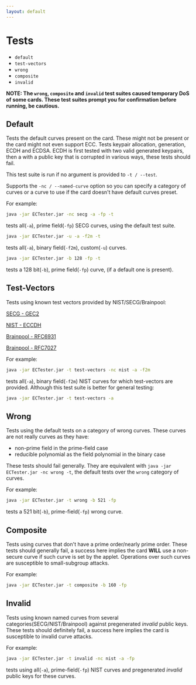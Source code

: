 ```yaml
---
layout: default
---
```

# Tests

 - `default`
 - `test-vectors`
 - `wrong`
 - `composite`
 - `invalid`
 
**NOTE: The `wrong`, `composite` and `invalid` test suites caused temporary DoS of some cards. These test suites prompt you for
confirmation before running, be cautious.**

## Default
Tests the default curves present on the card. These might not be present or the card might not even support ECC.
Tests keypair allocation, generation, ECDH and ECDSA. ECDH is first tested with two valid generated keypairs, then a with a
public key that is corrupted in various ways, these tests should fail.

This test suite is run if no argument is provided to `-t / --test`.

Supports the `-nc / --named-curve` option so you can specify a category of curves or a curve to use if the card doesn't
have default curves preset.

For example:
```bash
java -jar ECTester.jar -nc secg -a -fp -t
```
tests all(`-a`), prime field(`-fp`) SECG curves, using the default test suite.

```bash
java -jar ECTester.jar -u -a -f2m -t
```
tests all(`-a`), binary field(`-f2m`), custom(`-u`) curves.

```bash
java -jar ECTester.jar -b 128 -fp -t
```
tests a 128 bit(`-b`), prime field(`-fp`) curve, (if a default one is present).

## Test-Vectors
Tests using known test vectors provided by NIST/SECG/Brainpool:

[SECG - GEC2](http://read.pudn.com/downloads168/doc/772358/TestVectorsforSEC%201-gec2.pdf)

[NIST - ECCDH](http://csrc.nist.gov/groups/STM/cavp/component-testing.html#ECCCDH)

[Brainpool - RFC6931](https://tools.ietf.org/html/rfc6932#appendix-A.1)

[Brainpool - RFC7027](https://tools.ietf.org/html/rfc7027#appendix-A)

For example:
```bash
java -jar ECTester.jar -t test-vectors -nc nist -a -f2m
```
tests all(`-a`), binary field(`-f2m`) NIST curves for which test-vectors are provided. Although this test suite is better for general testing:
```bash
java -jar ECTester.jar -t test-vectors -a
```
## Wrong
Tests using the default tests on a category of wrong curves. These curves are not really curves as they have:
 - non-prime field in the prime-field case
 - reducible polynomial as the field polynomial in the binary case

These tests should fail generally. They are equivalent with `java -jar ECTester.jar -nc wrong -t`, the default tests over the `wrong` category
of curves.
 
For example:
```bash
java -jar ECTester.jar -t wrong -b 521 -fp
```
tests a 521 bit(`-b`), prime-field(`-fp`) wrong curve.

## Composite
Tests using curves that don't have a prime order/nearly prime order.
These tests should generally fail, a success here implies the card **WILL** use a non-secure curve if such curve is set
by the applet. Operations over such curves are susceptible to small-subgroup attacks.

For example:
```bash
java -jar ECTester.jar -t composite -b 160 -fp
```

## Invalid
Tests using known named curves from several categories(SECG/NIST/Brainpool) against pregenerated *invalid* public keys.
These tests should definitely fail, a success here implies the card is susceptible to invalid curve attacks.


For example:
```bash
java -jar ECTester.jar -t invalid -nc nist -a -fp
```
tests using all(`-a`), prime-field(`-fp`) NIST curves and pregenerated *invalid* public keys for these curves.